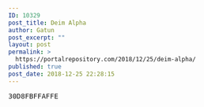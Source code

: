 ```yaml
---
ID: 10329
post_title: Deim Alpha
author: Gatun
post_excerpt: ""
layout: post
permalink: >
  https://portalrepository.com/2018/12/25/deim-alpha/
published: true
post_date: 2018-12-25 22:28:15
---
```

<pre>30D8FBFFAFFE</pre>